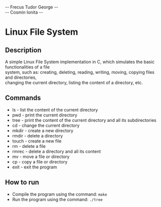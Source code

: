 -- Frecus Tudor George --  
-- Cosmin Ionita --
# Linux File System

## Description
A simple Linux File System implementation in C, which simulates the basic functionalities of a file  
system, such as: creating, deleting, reading, writing, moving, copying files and directories,  
changing the current directory, listing the content of a directory, etc.  

## Commands
- ls - list the content of the current directory
- pwd - print the current directory
- tree - print the content of the current directory and all its subdirectories
- cd - change the current directory
- mkdir - create a new directory
- rmdir - delete a directory
- touch - create a new file
- rm - delete a file
- rmrec - delete a directory and all its content
- mv - move a file or directory
- cp - copy a file or directory
- exit - exit the program

## How to run
- Compile the program using the command: `make`
- Run the program using the command: `./tree`

